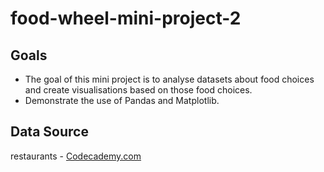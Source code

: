 # food-wheel-mini-project-2

## Goals
- The goal of this mini project is to analyse datasets about food choices and create visualisations based on those food choices.
- Demonstrate the use of Pandas and Matplotlib.

## Data Source
restaurants - [Codecademy.com](codecademy.com)
